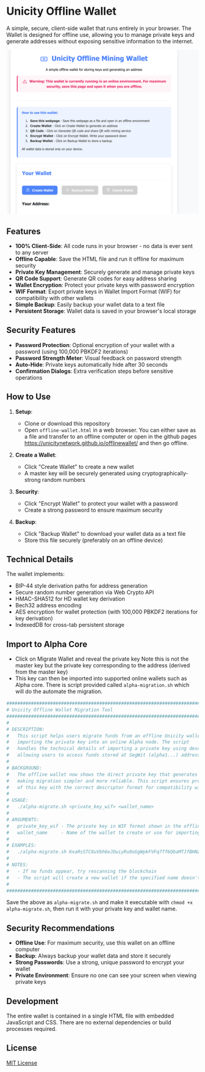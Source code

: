 # Unicity Offline Wallet

A simple, secure, client-side wallet that runs entirely in your browser. The  Wallet is designed for offline use, allowing you to manage private keys and generate addresses without exposing sensitive information to the internet.

![Unicity Offline Wallet](wallet-screenshot.png)

## Features

- **100% Client-Side**: All code runs in your browser - no data is ever sent to any server
- **Offline Capable**: Save the HTML file and run it offline for maximum security
- **Private Key Management**: Securely generate and manage private keys
- **QR Code Support**: Generate QR codes for easy address sharing
- **Wallet Encryption**: Protect your private keys with password encryption
- **WIF Format**: Export private keys in Wallet Import Format (WIF) for compatibility with other wallets
- **Simple Backup**: Easily backup your wallet data to a text file
- **Persistent Storage**: Wallet data is saved in your browser's local storage

## Security Features

- **Password Protection**: Optional encryption of your wallet with a password (using 100,000 PBKDF2 iterations)
- **Password Strength Meter**: Visual feedback on password strength
- **Auto-Hide**: Private keys automatically hide after 30 seconds
- **Confirmation Dialogs**: Extra verification steps before sensitive operations

## How to Use

1. **Setup**:
   - Clone or download this repository
   - Open `offline-wallet.html` in a web browser. You can either save as a file and transfer to an offline computer or open in the github pages https://unicitynetwork.github.io/offlinewallet/ and then go offline. 

2. **Create a Wallet**:
   - Click "Create Wallet" to create a new wallet
   - A master key will be securely generated using cryptographically-strong random numbers

3. **Security**:
   - Click "Encrypt Wallet" to protect your wallet with a password
   - Create a strong password to ensure maximum security

4. **Backup**:
   - Click "Backup Wallet" to download your wallet data as a text file
   - Store this file securely (preferably on an offline device)



## Technical Details

The wallet implements:
- BIP-44 style derivation paths for address generation
- Secure random number generation via Web Crypto API
- HMAC-SHA512 for HD wallet key derivation
- Bech32 address encoding
- AES encryption for wallet protection (with 100,000 PBKDF2 iterations for key derivation)
- IndexedDB for cross-tab persistent storage

## Import to Alpha Core

   - Click on Migrate Wallet and reveal the private key Note this is not the master key but the private key corresponding to the address (derived from the master key)
   - This key can then be imported into supported online wallets such as Alpha core. There is script provided called `alpha-migration.sh` which will do the automate the migration. 

```bash
###############################################################################
# Unicity Offline Wallet Migration Tool
###############################################################################
# 
# DESCRIPTION:
#   This script helps users migrate funds from an offline Unicity wallet by
#   importing the private key into an online Alpha node. The script
#   handles the technical details of importing a private key using descriptors,
#   allowing users to access funds stored at SegWit (alpha1...) addresses.
#
# BACKGROUND:
#   The offline wallet now shows the direct private key that generates your address,
#   making migration simpler and more reliable. This script ensures proper import
#   of this key with the correct descriptor format for compatibility with Alpha nodes.
#
# USAGE:
#   ./alpha-migrate.sh <private_key_wif> <wallet_name>
#
# ARGUMENTS:
#   private_key_wif - The private key in WIF format shown in the offline wallet
#   wallet_name     - Name of the wallet to create or use for importing
#
# EXAMPLES:
#   ./alpha-migrate.sh KxaRsSTC8uVbh6eJDwiyRu8oGgWpkFVFq7ff6QbaMTJfBHNZTMpV my_wallet
#
# NOTES:
#   - If no funds appear, try rescanning the blockchain
#   - The script will create a new wallet if the specified name doesn't exist
#
###############################################################################
```

Save the above as `alpha-migrate.sh` and make it executable with `chmod +x alpha-migrate.sh`, then run it with your private key and wallet name.

## Security Recommendations

- **Offline Use**: For maximum security, use this wallet on an offline computer
- **Backup**: Always backup your wallet data and store it securely
- **Strong Passwords**: Use a strong, unique password to encrypt your wallet
- **Private Environment**: Ensure no one can see your screen when viewing private keys

## Development

The entire wallet is contained in a single HTML file with embedded JavaScript and CSS. There are no external dependencies or build processes required.

## License

[MIT License](LICENSE)